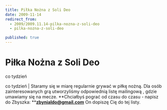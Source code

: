 ```yaml
---
title: Piłka Nożna z Soli Deo
date: 2009-11-14
redirect_from: 
  - 2009/2009.11.14-pilka-nozna-z-soli-deo
  - pilka-nozna-z-soli-deo

published: true
---
```




# Piłka Nożna z Soli Deo

<time>co tydzień</time>

co tydzień | 
Staramy się w miarę regularnie grywać w piłkę nożną. Dla osób zainteresowanych grą utworzyliśmy odpowiednią listę mailingową , gdzie umawiamy się na mecze. 
**Chciałbyś pograć od czasu do czasu - napisz do Zbyszka: ****zbynialdo@gmail.com**
On dopiszę Cię do tej listy.


<!--CONTENT FROM OLD SERVER (jos before 2013): co tydzień | 


Staramy się w miarę regularnie grywać w piłkę nożną. Dla osób zainteresowanych grą utworzyliśmy odpowiednią listę mailingową , gdzie umawiamy się na mecze. 
**Chciałbyś pograć od czasu do czasu - napisz do Zbyszka: ****zbynialdo@gmail.com**
On dopiszę Cię do tej listy.

-->

<!--{{json:{"created_date":"2009-11-14 11:15:50","publish_down":"0000-00-00 00:00:00","id":"811"}}}-->